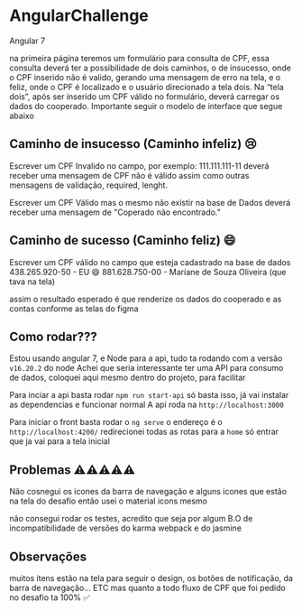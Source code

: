 # AngularChallenge

Angular 7

na primeira página teremos um formulário para consulta de CPF, essa consulta
deverá ter a possibilidade de dois caminhos, o de insucesso, onde o CPF inserido não é valido, gerando uma mensagem de erro na tela, e o feliz, onde
o CPF é localizado e o usuário direcionado a tela dois. Na “tela dois”, após ser inserido um CPF válido no formulário, deverá carregar os dados do cooperado.
Importante seguir o modelo de interface que segue abaixo

## Caminho de insucesso (Caminho infeliz) 😢

Escrever um CPF Invalido no campo, por exemplo: 111.111.111-11
deverá receber uma mensagem de CPF não é válido
assim como outras mensagens de validação, required, lenght.

Escrever um CPF Válido mas o mesmo não existir na base de Dados
deverá receber uma mensagem de "Coperado não encontrado."

## Caminho de sucesso (Caminho feliz) 😄

Escrever um CPF válido no campo que esteja cadastrado na base de dados
438.265.920-50 - EU 😄
881.628.750-00 - Mariane de Souza Oliveira (que tava na tela)

assim o resultado esperado é que renderize os dados do cooperado e as contas conforme as telas do figma

## Como rodar???

Estou usando angular 7, e Node para a api, tudo ta rodando com a versão `v16.20.2` do node
Achei que seria interessante ter uma API para consumo de dados, coloquei aqui mesmo dentro do projeto, para facilitar

Para inciar a api basta rodar `npm run start-api` só basta isso, já vai instalar as dependencias e funcionar normal
A api roda na `http://localhost:3000`

Para iniciar o front basta rodar o `ng serve`
o endereço é o `http://localhost:4200/` redirecionei todas as rotas para a `home`
só entrar que ja vai para a tela inicial

## Problemas ⚠️⚠️⚠️⚠️⚠️

Não cosnegui os icones da barra de navegação e alguns icones que estão na tela do desafio
então usei o material icons mesmo

não consegui rodar os testes, acredito que seja por
algum B.O de incompatibilidade de versões do karma webpack e do jasmine

## Observações

muitos itens estão na tela para seguir o design, os botões de notificação, da barra de navegação... ETC
mas quanto a todo fluxo de CPF que foi pedido no desafio ta 100% ✅
